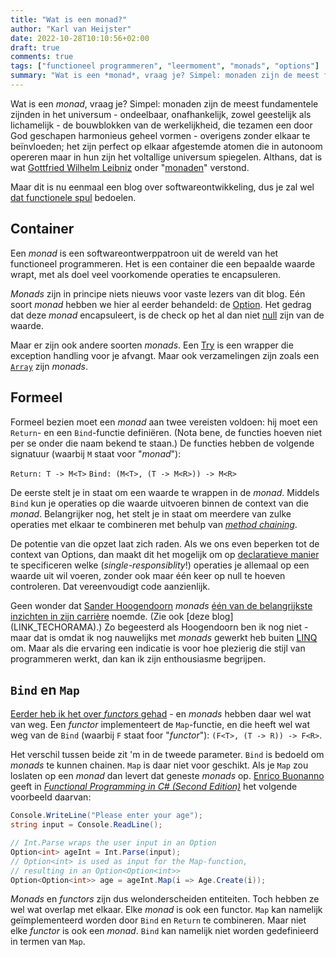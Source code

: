 ```yaml
---
title: "Wat is een monad?"
author: "Karl van Heijster"
date: 2022-10-28T10:10:56+02:00
draft: true
comments: true
tags: ["functioneel programmeren", "leermoment", "monads", "options"]
summary: "Wat is een *monad*, vraag je? Simpel: monaden zijn de meest fundamentele zijnden in het universum - ondeelbaar, onafhankelijk, zowel geestelijk als lichamelijk - de bouwblokken van de werkelijkheid, die tezamen een door God geschapen harmonieus geheel vormen - overigens zonder elkaar te beïnvloeden; het zijn perfect op elkaar afgestemde atomen die in autonoom opereren maar in hun zijn het voltallige universum spiegelen. Althans, dat is wat Gottfried Wilhelm Leibniz onder \"monaden\" verstond. Maar dit is nu eenmaal een blog over softwareontwikkeling, dus je zal wel dat functionele spul bedoelen."
---
```


Wat is een *monad*, vraag je? Simpel: monaden zijn de meest fundamentele zijnden in het universum - ondeelbaar, onafhankelijk, zowel geestelijk als lichamelijk - de bouwblokken van de werkelijkheid, die tezamen een door God geschapen harmonieus geheel vormen - overigens zonder elkaar te beïnvloeden; het zijn perfect op elkaar afgestemde atomen die in autonoom opereren maar in hun zijn het voltallige universum spiegelen. Althans, dat is wat [Gottfried Wilhelm Leibniz](https://plato.stanford.edu/entries/leibniz/) onder "[monaden](https://plato.stanford.edu/entries/leibniz/#MetLeiIde)" verstond.


Maar dit is nu eenmaal een blog over softwareontwikkeling, dus je zal wel [dat functionele spul](https://en.wikipedia.org/wiki/Monad_(functional_programming)) bedoelen.


## Container


Een *monad* is een softwareontwerppatroon uit de wereld van het functioneel programmeren. Het is een container die een bepaalde waarde wrapt, met als doel veel voorkomende operaties te encapsuleren. 


*Monads* zijn in principe niets nieuws voor vaste lezers van dit blog. Eén soort *monad* hebben we hier al eerder behandeld: de [Option](/blog/22/08/spelen-met-options/). Het gedrag dat deze *monad* encapsuleert, is de check op het al dan niet [null](https://en.wikipedia.org/wiki/Null_pointer) zijn van de waarde. 


Maar er zijn ook andere soorten *monads*. Een [Try](https://louthy.github.io/language-ext/LanguageExt.Core/Monads/Alternative%20Value%20Monads/Try/Try/index.html) is een wrapper die exception handling voor je afvangt. Maar ook verzamelingen zijn zoals een [`Array`](https://learn.microsoft.com/en-us/dotnet/csharp/programming-guide/arrays/) zijn *monads*.


## Formeel


Formeel bezien moet een *monad* aan twee vereisten voldoen: hij moet een `Return`- en een `Bind`-functie definiëren. (Nota bene, de functies hoeven niet per se onder die naam bekend te staan.) De functies hebben de volgende signatuur (waarbij `M` staat voor "*monad*"):


`Return: T -> M<T>`
`Bind: (M<T>, (T -> M<R>)) -> M<R>`


De eerste stelt je in staat om een waarde te wrappen in de *monad*. Middels `Bind` kun je operaties op die waarde uitvoeren binnen de context van die *monad*. Belangrijker nog, het stelt je in staat om meerdere van zulke operaties met elkaar te combineren met behulp van [*method chaining*](https://en.wikipedia.org/wiki/Method_chaining).


De potentie van die opzet laat zich raden. Als we ons even beperken tot de context van Options, dan maakt dit het mogelijk om op [declaratieve manier](https://en.wikipedia.org/wiki/Declarative_programming) te specificeren welke (*single-responsiblity*!) operaties je allemaal op een waarde uit wil voeren, zonder ook maar één keer op null te hoeven controleren. Dat vereenvoudigt code aanzienlijk.


Geen wonder dat [Sander Hoogendoorn](https://sanderhoogendoorn.com/) *monads* [één van de belangrijkste inzichten in zijn carrière](https://sanderhoogendoorn.com/the-zen-of-programming/) noemde. (Zie ook [deze blog] (LINK_TECHORAMA).) Zo begeesterd als Hoogendoorn ben ik nog niet - maar dat is omdat ik nog nauwelijks met *monads* gewerkt heb buiten [LINQ](https://learn.microsoft.com/en-us/dotnet/csharp/programming-guide/concepts/linq/) om. Maar als die ervaring een indicatie is voor hoe plezierig die stijl van programmeren werkt, dan kan ik zijn enthousiasme begrijpen.


## `Bind` en `Map`


[Eerder heb ik het over *functors* gehad](/blog/22/10/wat-is-een-functor/) - en *monads* hebben daar wel wat van weg. Een *functor* implementeert de `Map`-functie, en die heeft wel wat weg van de `Bind` (waarbij `F` staat foor "*functor*"): `(F<T>, (T -> R)) -> F<R>`. 


Het verschil tussen beide zit 'm in de tweede parameter. `Bind` is bedoeld om *monads* te kunnen chainen. `Map` is daar niet voor geschikt. Als je `Map` zou loslaten op een *monad* dan levert dat geneste *monads* op. [Enrico Buonanno](https://twitter.com/la_yumba) geeft in [*Functional Programming in C# (Second Edition)*](https://www.manning.com/books/functional-programming-in-c-sharp-second-edition) het volgende voorbeeld daarvan:


```cs
Console.WriteLine("Please enter your age");
string input = Console.ReadLine();

// Int.Parse wraps the user input in an Option
Option<int> ageInt = Int.Parse(input);
// Option<int> is used as input for the Map-function, 
// resulting in an Option<Option<int>>
Option<Option<int>> age = ageInt.Map(i => Age.Create(i));
```

*Monads* en *functors* zijn dus welonderscheiden entiteiten. Toch hebben ze wel wat overlap met elkaar. Elke *monad* is ook een functor. `Map` kan namelijk geïmplementeerd worden door `Bind` en `Return` te combineren. Maar niet elke *functor* is ook een *monad*. `Bind` kan namelijk niet worden gedefinieerd in termen van `Map`.
